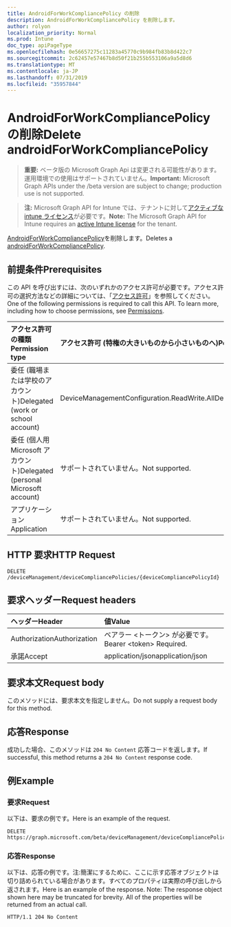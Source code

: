 ```yaml
---
title: AndroidForWorkCompliancePolicy の削除
description: AndroidForWorkCompliancePolicy を削除します。
author: rolyon
localization_priority: Normal
ms.prod: Intune
doc_type: apiPageType
ms.openlocfilehash: 0e56657275c11283a45770c9b984fb83b8d422c7
ms.sourcegitcommit: 2c62457e57467b8d50f21b255b553106a9a5d8d6
ms.translationtype: MT
ms.contentlocale: ja-JP
ms.lasthandoff: 07/31/2019
ms.locfileid: "35957844"
---
```

# <a name="delete-androidforworkcompliancepolicy"></a><span data-ttu-id="b95d0-103">AndroidForWorkCompliancePolicy の削除</span><span class="sxs-lookup"><span data-stu-id="b95d0-103">Delete androidForWorkCompliancePolicy</span></span>

> <span data-ttu-id="b95d0-104">**重要:** ベータ版の Microsoft Graph Api は変更される可能性があります。運用環境での使用はサポートされていません。</span><span class="sxs-lookup"><span data-stu-id="b95d0-104">**Important:** Microsoft Graph APIs under the /beta version are subject to change; production use is not supported.</span></span>

> <span data-ttu-id="b95d0-105">**注:** Microsoft Graph API for Intune では、テナントに対して[アクティブな intune ライセンス](https://go.microsoft.com/fwlink/?linkid=839381)が必要です。</span><span class="sxs-lookup"><span data-stu-id="b95d0-105">**Note:** The Microsoft Graph API for Intune requires an [active Intune license](https://go.microsoft.com/fwlink/?linkid=839381) for the tenant.</span></span>

<span data-ttu-id="b95d0-106">[AndroidForWorkCompliancePolicy](../resources/intune-deviceconfig-androidforworkcompliancepolicy.md)を削除します。</span><span class="sxs-lookup"><span data-stu-id="b95d0-106">Deletes a [androidForWorkCompliancePolicy](../resources/intune-deviceconfig-androidforworkcompliancepolicy.md).</span></span>

## <a name="prerequisites"></a><span data-ttu-id="b95d0-107">前提条件</span><span class="sxs-lookup"><span data-stu-id="b95d0-107">Prerequisites</span></span>
<span data-ttu-id="b95d0-p101">この API を呼び出すには、次のいずれかのアクセス許可が必要です。アクセス許可の選択方法などの詳細については、「[アクセス許可](/graph/permissions-reference)」を参照してください。</span><span class="sxs-lookup"><span data-stu-id="b95d0-p101">One of the following permissions is required to call this API. To learn more, including how to choose permissions, see [Permissions](/graph/permissions-reference).</span></span>

|<span data-ttu-id="b95d0-110">アクセス許可の種類</span><span class="sxs-lookup"><span data-stu-id="b95d0-110">Permission type</span></span>|<span data-ttu-id="b95d0-111">アクセス許可 (特権の大きいものから小さいものへ)</span><span class="sxs-lookup"><span data-stu-id="b95d0-111">Permissions (from most to least privileged)</span></span>|
|:---|:---|
|<span data-ttu-id="b95d0-112">委任 (職場または学校のアカウント)</span><span class="sxs-lookup"><span data-stu-id="b95d0-112">Delegated (work or school account)</span></span>|<span data-ttu-id="b95d0-113">DeviceManagementConfiguration.ReadWrite.All</span><span class="sxs-lookup"><span data-stu-id="b95d0-113">DeviceManagementConfiguration.ReadWrite.All</span></span>|
|<span data-ttu-id="b95d0-114">委任 (個人用 Microsoft アカウント)</span><span class="sxs-lookup"><span data-stu-id="b95d0-114">Delegated (personal Microsoft account)</span></span>|<span data-ttu-id="b95d0-115">サポートされていません。</span><span class="sxs-lookup"><span data-stu-id="b95d0-115">Not supported.</span></span>|
|<span data-ttu-id="b95d0-116">アプリケーション</span><span class="sxs-lookup"><span data-stu-id="b95d0-116">Application</span></span>|<span data-ttu-id="b95d0-117">サポートされていません。</span><span class="sxs-lookup"><span data-stu-id="b95d0-117">Not supported.</span></span>|

## <a name="http-request"></a><span data-ttu-id="b95d0-118">HTTP 要求</span><span class="sxs-lookup"><span data-stu-id="b95d0-118">HTTP Request</span></span>
<!-- {
  "blockType": "ignored"
}
-->
``` http
DELETE /deviceManagement/deviceCompliancePolicies/{deviceCompliancePolicyId}
```

## <a name="request-headers"></a><span data-ttu-id="b95d0-119">要求ヘッダー</span><span class="sxs-lookup"><span data-stu-id="b95d0-119">Request headers</span></span>
|<span data-ttu-id="b95d0-120">ヘッダー</span><span class="sxs-lookup"><span data-stu-id="b95d0-120">Header</span></span>|<span data-ttu-id="b95d0-121">値</span><span class="sxs-lookup"><span data-stu-id="b95d0-121">Value</span></span>|
|:---|:---|
|<span data-ttu-id="b95d0-122">Authorization</span><span class="sxs-lookup"><span data-stu-id="b95d0-122">Authorization</span></span>|<span data-ttu-id="b95d0-123">ベアラー &lt;トークン&gt; が必要です。</span><span class="sxs-lookup"><span data-stu-id="b95d0-123">Bearer &lt;token&gt; Required.</span></span>|
|<span data-ttu-id="b95d0-124">承諾</span><span class="sxs-lookup"><span data-stu-id="b95d0-124">Accept</span></span>|<span data-ttu-id="b95d0-125">application/json</span><span class="sxs-lookup"><span data-stu-id="b95d0-125">application/json</span></span>|

## <a name="request-body"></a><span data-ttu-id="b95d0-126">要求本文</span><span class="sxs-lookup"><span data-stu-id="b95d0-126">Request body</span></span>
<span data-ttu-id="b95d0-127">このメソッドには、要求本文を指定しません。</span><span class="sxs-lookup"><span data-stu-id="b95d0-127">Do not supply a request body for this method.</span></span>

## <a name="response"></a><span data-ttu-id="b95d0-128">応答</span><span class="sxs-lookup"><span data-stu-id="b95d0-128">Response</span></span>
<span data-ttu-id="b95d0-129">成功した場合、このメソッドは `204 No Content` 応答コードを返します。</span><span class="sxs-lookup"><span data-stu-id="b95d0-129">If successful, this method returns a `204 No Content` response code.</span></span>

## <a name="example"></a><span data-ttu-id="b95d0-130">例</span><span class="sxs-lookup"><span data-stu-id="b95d0-130">Example</span></span>

### <a name="request"></a><span data-ttu-id="b95d0-131">要求</span><span class="sxs-lookup"><span data-stu-id="b95d0-131">Request</span></span>
<span data-ttu-id="b95d0-132">以下は、要求の例です。</span><span class="sxs-lookup"><span data-stu-id="b95d0-132">Here is an example of the request.</span></span>
``` http
DELETE https://graph.microsoft.com/beta/deviceManagement/deviceCompliancePolicies/{deviceCompliancePolicyId}
```

### <a name="response"></a><span data-ttu-id="b95d0-133">応答</span><span class="sxs-lookup"><span data-stu-id="b95d0-133">Response</span></span>
<span data-ttu-id="b95d0-p102">以下は、応答の例です。注:簡潔にするために、ここに示す応答オブジェクトは切り詰められている場合があります。すべてのプロパティは実際の呼び出しから返されます。</span><span class="sxs-lookup"><span data-stu-id="b95d0-p102">Here is an example of the response. Note: The response object shown here may be truncated for brevity. All of the properties will be returned from an actual call.</span></span>
``` http
HTTP/1.1 204 No Content
```






